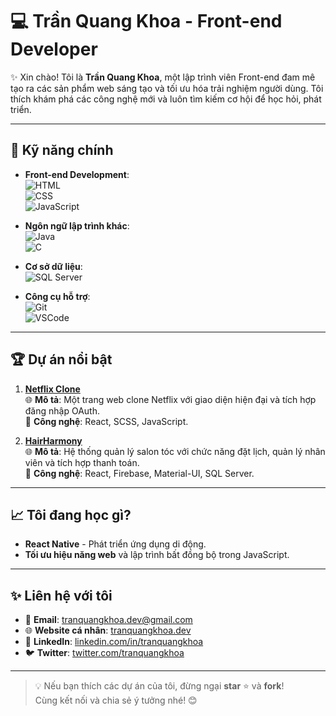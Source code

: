 # 💻 **Trần Quang Khoa - Front-end Developer**

✨ Xin chào! Tôi là **Trần Quang Khoa**, một lập trình viên Front-end đam mê tạo ra các sản phẩm web sáng tạo và tối ưu hóa trải nghiệm người dùng. Tôi thích khám phá các công nghệ mới và luôn tìm kiếm cơ hội để học hỏi, phát triển.

---

## 🌟 **Kỹ năng chính**

- **Front-end Development**:  
  ![HTML](https://img.shields.io/badge/-HTML-orange?logo=html5&logoColor=white&style=flat-square)  
  ![CSS](https://img.shields.io/badge/-CSS-blue?logo=css3&logoColor=white&style=flat-square)  
  ![JavaScript](https://img.shields.io/badge/-JavaScript-yellow?logo=javascript&logoColor=white&style=flat-square)

- **Ngôn ngữ lập trình khác**:  
  ![Java](https://img.shields.io/badge/-Java-red?logo=java&logoColor=white&style=flat-square)  
  ![C](https://img.shields.io/badge/-C-lightgrey?logo=c&logoColor=white&style=flat-square)

- **Cơ sở dữ liệu**:  
  ![SQL Server](https://img.shields.io/badge/-SQL%20Server-darkblue?logo=microsoft-sql-server&logoColor=white&style=flat-square)

- **Công cụ hỗ trợ**:  
  ![Git](https://img.shields.io/badge/-Git-orange?logo=git&logoColor=white&style=flat-square)  
  ![VSCode](https://img.shields.io/badge/-VSCode-blue?logo=visual-studio-code&logoColor=white&style=flat-square)  

---

## 🏆 **Dự án nổi bật**

1. **[Netflix Clone](#)**  
   🌐 **Mô tả**: Một trang web clone Netflix với giao diện hiện đại và tích hợp đăng nhập OAuth.  
   🚀 **Công nghệ**: React, SCSS, JavaScript.  

2. **[HairHarmony](#)**  
   🌐 **Mô tả**: Hệ thống quản lý salon tóc với chức năng đặt lịch, quản lý nhân viên và tích hợp thanh toán.  
   🚀 **Công nghệ**: React, Firebase, Material-UI, SQL Server.  

---

## 📈 **Tôi đang học gì?**

- **React Native** - Phát triển ứng dụng di động.  
- **Tối ưu hiệu năng web** và lập trình bất đồng bộ trong JavaScript.  

---

## ✨ **Liên hệ với tôi**

- 📧 **Email**: tranquangkhoa.dev@gmail.com  
- 🌐 **Website cá nhân**: [tranquangkhoa.dev](#)  
- 💼 **LinkedIn**: [linkedin.com/in/tranquangkhoa](#)  
- 🐦 **Twitter**: [twitter.com/tranquangkhoa](#)

---

> 💡 Nếu bạn thích các dự án của tôi, đừng ngại **star** ⭐ và **fork**!  
> Cùng kết nối và chia sẻ ý tưởng nhé! 😊
